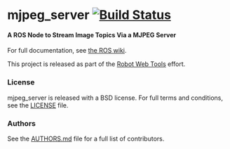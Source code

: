 mjpeg_server [![Build Status](https://api.travis-ci.org/RobotWebTools/mjpeg_server.png)](https://travis-ci.org/RobotWebTools/mjpeg_server)
============

#### A ROS Node to Stream Image Topics Via a MJPEG Server
For full documentation, see [the ROS wiki](http://ros.org/wiki/mjpeg_server).

This project is released as part of the [Robot Web Tools](http://robotwebtools.org/) effort.

### License
mjpeg_server is released with a BSD license. For full terms and conditions, see the [LICENSE](LICENSE) file.

### Authors
See the [AUTHORS.md](AUTHORS) file for a full list of contributors.
